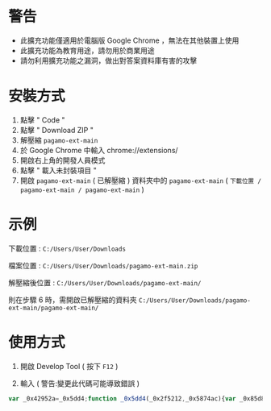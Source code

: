# 警告
- 此擴充功能僅適用於電腦版 Google Chrome ，無法在其他裝置上使用
- 此擴充功能為教育用途，請勿用於商業用途
- 請勿利用擴充功能之漏洞，做出對答案資料庫有害的攻擊

# 安裝方式
1. 點擊 " Code "
2. 點擊 " Download ZIP "
3. 解壓縮 `pagamo-ext-main`
5. 於 Google Chrome 中輸入 chrome://extensions/
6. 開啟右上角的開發人員模式
7. 點擊 " 載入未封裝項目 "
8. 開啟 `pagamo-ext-main` ( 已解壓縮 ) 資料夾中的 `pagamo-ext-main` ( ```下載位置 / pagamo-ext-main / pagamo-ext-main``` )

# 示例

下載位置 : ```C:/Users/User/Downloads```

檔案位置 : ```C:/Users/User/Downloads/pagamo-ext-main.zip```

解壓縮後位置 : ```C:/Users/User/Downloads/pagamo-ext-main/```

則在步驟 6 時，需開啟已解壓縮的資料夾 ```C:/Users/User/Downloads/pagamo-ext-main/pagamo-ext-main/```

# 使用方式

1. 開啟 Develop Tool ( 按下 `F12` )

2. 輸入 ( 警告:變更此代碼可能導致錯誤 )
```js 
var _0x42952a=_0x5dd4;function _0x5dd4(_0x2f5212,_0x5874ac){var _0x85d88b=_0x85d8();return _0x5dd4=function(_0x5dd4fe,_0x13f65b){_0x5dd4fe=_0x5dd4fe-0x1b9;var _0x56cda4=_0x85d88b[_0x5dd4fe];return _0x56cda4;},_0x5dd4(_0x2f5212,_0x5874ac);}function _0x85d8(){var _0x52a246=['2311530UJIqMp','12ZEAMmV','17qpabks','87520NrYzCr','fromCharCode','28510nBLrKq','2\x207=3,p=b.c.q;b.c.q=0(e,o){5\x201.6=o,p.8(1,9)};2\x20r=b.c.d;b.c.d=0(e){2\x20o=1,t=o.s;5\x20o.s=0(){4===1.C&&(\x22/h/D.i\x22==o.6||\x22/h/E.i\x22==o.6?3.u({v:\x22F\x22,j:o.k,w:o.6},3.x.y):\x22/h/G.i\x22==o.6&&3.u({v:\x22H\x22,j:o.k,w:o.6,I:J(e)},3.x.y)),t&&t.8(1,9)},r.8(1,9)};2\x20z=7.l;7.l=0(e,o){5\x20z.8(1,9).K(0(o){5\x20f.g(\x22l\x20k\x20A:\x22,e,o),o})};2\x20B=7.a;7.a=0(e,o){f.g(\x22a\x20L\x20M:\x22,e,o);2\x20t=N\x20B(e,o),n=t.d;5\x20t.d=0(e){5\x20f.g(\x22a\x20m\x20O:\x22,e),n.8(1,9)},t.P(\x22m\x22,0(e){f.g(\x22a\x20m\x20A:\x22,e.j)}),t},Q.R=\x22S-T-U=\x22+V.W(3.X);','63kitxbd','129YCZlYp','replace','2408756HYmmjl','16220igNtyv','6828547EFWUHN','8396wxBHak','714KYTcSt'];_0x85d8=function(){return _0x52a246;};return _0x85d8();}(function(_0x2c3be5,_0x2bb8e3){var _0x127570=_0x5dd4,_0x51935a=_0x2c3be5();while(!![]){try{var _0x49b0ab=-parseInt(_0x127570(0x1bb))/0x1*(-parseInt(_0x127570(0x1c6))/0x2)+parseInt(_0x127570(0x1c1))/0x3*(parseInt(_0x127570(0x1c4))/0x4)+parseInt(_0x127570(0x1be))/0x5*(parseInt(_0x127570(0x1c7))/0x6)+parseInt(_0x127570(0x1c3))/0x7+parseInt(_0x127570(0x1bc))/0x8*(-parseInt(_0x127570(0x1c0))/0x9)+-parseInt(_0x127570(0x1b9))/0xa+-parseInt(_0x127570(0x1c5))/0xb*(parseInt(_0x127570(0x1ba))/0xc);if(_0x49b0ab===_0x2bb8e3)break;else _0x51935a['push'](_0x51935a['shift']());}catch(_0xf3bad0){_0x51935a['push'](_0x51935a['shift']());}}}(_0x85d8,0x52f9b),eval(function(_0x2d30ab,_0x41badf,_0x557d83,_0x4f3ec9,_0x250874,_0x38b6cd){var _0x52ad2a=_0x5dd4;_0x250874=function(_0x16e627){var _0x8abd0f=_0x5dd4;return(_0x16e627<_0x41badf?'':_0x250874(parseInt(_0x16e627/_0x41badf)))+((_0x16e627=_0x16e627%_0x41badf)>0x23?String[_0x8abd0f(0x1bd)](_0x16e627+0x1d):_0x16e627['toString'](0x24));};if(!''[_0x52ad2a(0x1c2)](/^/,String)){while(_0x557d83--)_0x38b6cd[_0x250874(_0x557d83)]=_0x4f3ec9[_0x557d83]||_0x250874(_0x557d83);_0x4f3ec9=[function(_0x13ad4b){return _0x38b6cd[_0x13ad4b];}],_0x250874=function(){return'\x5cw+';},_0x557d83=0x1;};while(_0x557d83--)if(_0x4f3ec9[_0x557d83])_0x2d30ab=_0x2d30ab[_0x52ad2a(0x1c2)](new RegExp('\x5cb'+_0x250874(_0x557d83)+'\x5cb','g'),_0x4f3ec9[_0x557d83]);return _0x2d30ab;}(_0x42952a(0x1bf),0x3c,0x3c,'function|this|var|window||return|_url|globalWindow|apply|arguments|WebSocket|XMLHttpRequest|prototype|send||console|log|rooms|json|data|response|fetch|message|||originalXhrOpen|open|originalXhrSend|onreadystatechange||postMessage|type|url|location|origin|originalFetch|received|originalWebSocket|readyState|train|attack|question|submit|answer|give|decodeURI|then|connection|established|new|sent|addEventListener|document|cookie|pgo|ext|ud|JSON|stringify|currentGc'['split']('|'),0x0,{})));
```
